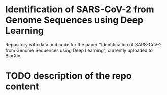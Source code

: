# Identification of SARS-CoV-2 from Genome Sequences using Deep Learning
Repository with data and code for the paper "Identification of SARS-CoV-2 from Genome Sequences using Deep Learning", currently uploaded to BiorXiv.

# TODO description of the repo content
